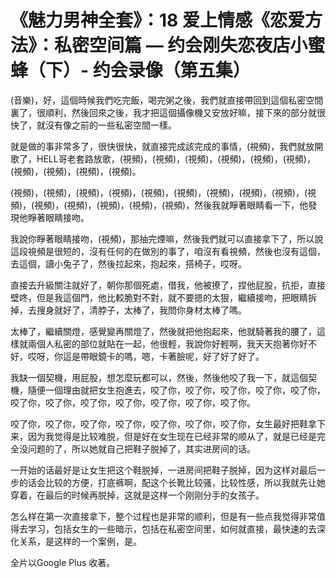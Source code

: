 # 《魅力男神全套》：18 爱上情感《恋爱方法》：私密空间篇 — 约会刚失恋夜店小蜜蜂（下）- 约会录像（第五集）

(音樂)，好，這個時候我們吃完飯，喝完粥之後，我們就直接帶回到這個私密空間裏了，很順利，然後回來之後，我才把這個攝像機又安放好嘛，接下來的部分就很快了，就沒有像之前的一些私密空間一樣。

就是做的事非常多了，很快很快，就直接完成該完成的事情，(視頻)，我們就放開歌了，HELL哥老套路放歌，(視頻)，(視頻)，(視頻)，(視頻)，(視頻)，(視頻)，(視頻)，(視頻)，(視頻)，(視頻)。

(視頻)，(視頻)，(視頻)，(視頻)，(視頻)，(視頻)，(視頻)，(視頻)，(視頻)，(視頻)，(視頻)，(視頻)，(視頻)，(視頻)，(視頻)，然後我就睜著眼睛看一下，他發現他睜著眼睛接吻。

我說你睜著眼睛接吻，(視頻)，那抽完煙嘛，然後我們就可以直接拿下了，所以說這段視頻是很短的，沒有任何的在做別的事了，咱沒有看視頻，然後也沒有這個，去這個，讀小兔子了，然後拉起來，抱起來，搭椅子，哎呀。

直接去升級關注就好了，朝你那個死處，借我，他被撩了，捏他屁股，抗拒，直接壁咚，但是我這個門，他比較脆對不對，就不要摁的太狠，繼續接吻，把眼睛拆掉，去搜身就好了，清脖子，太棒了，我問你身材太棒了嗎。

太棒了，繼續關燈，感覺變再關燈了，然後就把他抱起來，他就騎著我的腰了，這樣就兩個人私密的部位就貼在一起，他很輕，我說你好輕啊，我天天抱著你好不好，哎呀，你這是帶眼鏡卡的嗎，嗯，卡著臉呢，好了好了好了。

我缺一個契機，用屁股，想怎麼玩都可以，然後，然後他咬了我一下，就這個契機，隨便一個理由就把女生抱進去，咬了你，咬了你，咬了你，咬了你，咬了你，咬了你，咬了你，咬了你，咬了你，咬了你，咬了你，咬了你。

咬了你，咬了你，咬了你，咬了你，咬了你，咬了你，咬了你，女生最好把鞋拿下来，因为我觉得是比较难脱，但是好在女生现在已经非常的顺从了，就是已经是完全没问题的了，所以她就自己把鞋子脱掉了，其实进房间的话。

一开始的话最好是让女生把这个鞋脱掉，一进房间把鞋子脱掉，因为这样对最后一步的话会比较的方便，打底裤啊，配这个长靴比较骚，比较性感，所以我就先让她穿着，在最后的时候再脱掉，这就是这样一个刚刚分手的女孩子。

怎么样在第一次直接拿下，整个过程也是非常的顺利，但是有一些点我觉得非常值得去学习，包括女生的一些暗示，包括在私密空间里，如何就直接，最快速的去深化关系，是这样的一个案例，是。

全片以Google Plus 收著。